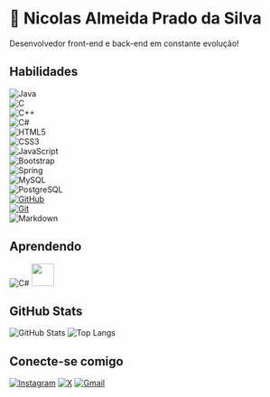 <h1>
     🔱
    <span> Nicolas Almeida Prado da Silva</span>
</h1>

Desenvolvedor front-end e back-end em constante evolução!

## Habilidades
![Java](https://img.shields.io/badge/java-%23ED8B00.svg?style=for-the-badge&logo=openjdk&logoColor=white)  
![C](https://img.shields.io/badge/C-00599C?style=for-the-badge&logo=c&logoColor=white)  
![C++](https://img.shields.io/badge/C%2B%2B-00599C?style=for-the-badge&logo=c%2B%2B&logoColor=white)  
![C#](https://img.shields.io/badge/C%23-239120?style=for-the-badge&logo=c-sharp&logoColor=white)  
![HTML5](https://img.shields.io/badge/HTML5-E34F26?style=for-the-badge&logo=html5&logoColor=white)  
![CSS3](https://img.shields.io/badge/CSS3-1572B6?style=for-the-badge&logo=css3&logoColor=white)  
![JavaScript](https://img.shields.io/badge/JavaScript-F7DF1E?style=for-the-badge&logo=javascript&logoColor=black)  
![Bootstrap](https://img.shields.io/badge/-boostrap-0D1117?style=for-the-badge&logo=bootstrap&labelColor=0D1117)  
![Spring](https://img.shields.io/badge/spring-%236DB33F.svg?style=for-the-badge&logo=spring&logoColor=white)  
![MySQL](https://img.shields.io/badge/MySQL-00000F?style=for-the-badge&logo=mysql&logoColor=white)  
![PostgreSQL](https://img.shields.io/badge/PostgreSQL-000?style=for-the-badge&logo=postgresql)  
[![GitHub](https://img.shields.io/badge/GitHub-000?style=for-the-badge&logo=github&logoColor=30A3DC)](https://docs.github.com/)  
[![Git](https://img.shields.io/badge/Git-000?style=for-the-badge&logo=git&logoColor=E94D5F)](https://git-scm.com/doc)  
![Markdown](https://img.shields.io/badge/Markdown-000?style=for-the-badge&logo=markdown)  


## Aprendendo

![C#](https://img.shields.io/badge/C%23-239120?style=for-the-badge&logo=c-sharp&logoColor=white)
 <img align-items="end" width="40px" src="https://cdn.jsdelivr.net/gh/devicons/devicon@latest/icons/dot-net/dot-net-original.svg" />

## GitHub Stats

![GitHub Stats](https://github-readme-stats.vercel.app/api?username=niicolasaps&theme=transparent&bg_color=000&border_color=30A3DC&show_icons=true&icon_color=30A3DC&title_color=E94D5F&text_color=FFF)
![Top Langs](https://github-readme-stats-git-masterrstaa-rickstaa.vercel.app/api/top-langs/?username=niicolasaps&bg_color=000&border_color=30A3DC&title_color=E94D5F&text_color=FFF)

## Conecte-se comigo

[![Instagram](https://img.shields.io/badge/-Instagram-%23E4405F?style=for-the-badge&logo=instagram&logoColor=white)](https://www.instagram.com/nicolas.aps_/)
[![X](https://img.shields.io/badge/X-000?style=for-the-badge&logo=x)](https://x.com/n1colassilva)
[![Gmail](https://img.shields.io/badge/Gmail-333333?style=for-the-badge&logo=gmail&logoColor=red)](mailto:nicolasalmeida.ps@gmail.com)


